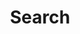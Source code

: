 ---
title: "Search" # in any language you want
layout: "search" # necessary for search
##url: "/archive"
description: "Search around the blog"
summary: "search"
placeholder: "Search around the blog"
---